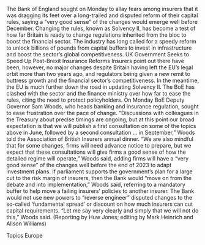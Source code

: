 The Bank of England sought on Monday to allay fears among insurers that it was dragging its feet over a long-trailed and disputed reform of their capital rules, saying a “very good sense” of the changes would emerge well before December.
Changing the rules, known as Solvency II, has become a test of how far Britain is ready to change regulations inherited from the bloc to boost the financial sector.
The industry has long called for a speedy reform to unlock billions of pounds from capital buffers to invest in infrastructure and boost the sector’s global competitiveness.
UK Government Seeks to Speed Up Post-Brexit Insurance Reforms
Insurers point out there have been, however, no major changes despite Britain having left the EU’s legal orbit more than two years ago, and regulators being given a new remit to buttress growth and the financial sector’s competitiveness.
In the meantime, the EU is much further down the road in updating Solvency II.
The BoE has clashed with the sector and the finance ministry over how far to ease the rules, citing the need to protect policyholders.
On Monday BoE Deputy Governor Sam Woods, who heads banking and insurance regulation, sought to ease frustration over the pace of change.
“Discussions with colleagues in the Treasury about precise timings are ongoing, but at this point our broad expectation is that we will publish a first consultation on some of the topics above in June, followed by a second consultation … in September,” Woods told the Association of British Insurers annual dinner.
“We are also mindful that for some changes, firms will need advance notice to prepare, but we expect that these consultations will give firms a good sense of how the detailed regime will operate,” Woods said, adding firms will have a “very good sense” of the changes well before the end of 2023 to adapt investment plans.
If parliament supports the government’s plan for a large cut to the risk margin of insurers, then the Bank would “move on from the debate and into implementation,” Woods said, referring to a mandatory buffer to help move a failing insurers’ policies to another insurer.
The Bank would not use new powers to “reverse engineer” disputed changes to the so-called ‘fundamental spread’ or discount on how much insurers can cut capital requirements.
“Let me say very clearly and simply that we will not do this,” Woods said.
(Reporting by Huw Jones; editing by Mark Heinrich and Alison Williams)

Topics
Europe
